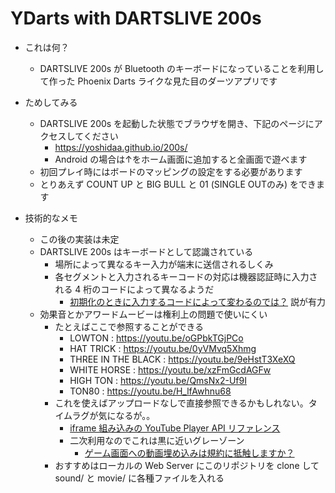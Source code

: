 ﻿# YDarts with DARTSLIVE 200s

* これは何？
    * DARTSLIVE 200s が Bluetooth のキーボードになっていることを利用して作った Phoenix Darts ライクな見た目のダーツアプリです

* ためしてみる
    * DARTSLIVE 200s を起動した状態でブラウザを開き、下記のページにアクセスしてください
        * https://yoshidaa.github.io/200s/
        * Android の場合は↑をホーム画面に追加すると全画面で遊べます
    * 初回プレイ時にはボードのマッピングの設定をする必要があります
    * とりあえず COUNT UP と BIG BULL と 01 (SINGLE OUTのみ) をできます

* 技術的なメモ
    * この後の実装は未定
    * DARTSLIVE 200s はキーボードとして認識されている
        * 場所によって異なるキー入力が端末に送信されるしくみ
        * 各セグメントと入力されるキーコードの対応は機器認証時に入力される 4 桁のコードによって異なるようだ
            * [初期化のときに入力するコードによって変わるのでは？](https://twitter.com/NAOKI_MIKUMA/status/1252665579464355841?s=20) 説が有力
    * 効果音とかアワードムービーは権利上の問題で使いにくい
        * たとえばここで参照することができる
            * LOWTON : https://youtu.be/oGPbkTGjPCo
            * HAT TRICK : https://youtu.be/0yVMvq5Xhmg
            * THREE IN THE BLACK : https://youtu.be/9eHstT3XeXQ
            * WHITE HORSE : https://youtu.be/xzFmGcdAGFw
            * HIGH TON : https://youtu.be/QmsNx2-Uf9I
            * TON80 : https://youtu.be/H_lfAwhnu68
        * これを使えばアップロードなしで直接参照できるかもしれない。タイムラグが気になるが。。
            * [iframe 組み込みの YouTube Player API リファレンス](https://developers.google.com/youtube/iframe_api_reference?hl=ja#Loading_a_Video_Player)
            * 二次利用なのでこれは黒に近いグレーゾーン
                * [ゲーム画面への動画埋め込みは規約に抵触しますか？](https://support.google.com/youtube/thread/12918728?hl=ja)
        * おすすめはローカルの Web Server にこのリポジトリを clone して sound/ と movie/ に各種ファイルを入れる
